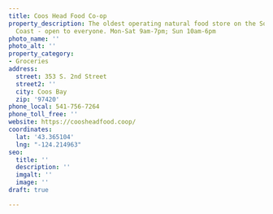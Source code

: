 ```yaml
---
title: Coos Head Food Co-op
property_description: The oldest operating natural food store on the Southern Oregon
  Coast - open to everyone. Mon-Sat 9am-7pm; Sun 10am-6pm
photo_name: ''
photo_alt: ''
property_category:
- Groceries
address:
  street: 353 S. 2nd Street
  street2: ''
  city: Coos Bay
  zip: '97420'
phone_local: 541-756-7264
phone_toll_free: ''
website: https://coosheadfood.coop/
coordinates:
  lat: '43.365104'
  lng: "-124.214963"
seo:
  title: ''
  description: ''
  imgalt: ''
  image: ''
draft: true

---
```

